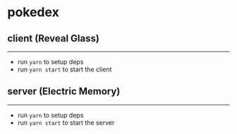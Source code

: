# pokedex

## client (Reveal Glass)
___

- run `yarn` to setup deps
- run `yarn start` to start the client

## server (Electric Memory)
___

- run `yarn` to setup deps
- run `yarn start` to start the server